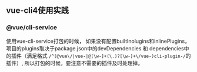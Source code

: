 ## vue-cli4使用实践


### @vue/cli-service
使用vue-cli-service打包的时候， 如果没有配置builtInolugins和inlinePlugins， 项目的plugins取决于package.json中的devDependencies 和 dependencies中的插件（满足格式 ````/^(@vue\/|vue-|@[\w-]+(\.)?[\w-]+\/vue-)cli-plugin-/````的插件）, 所以打包的时候，要注意不需要的插件及时处理掉。